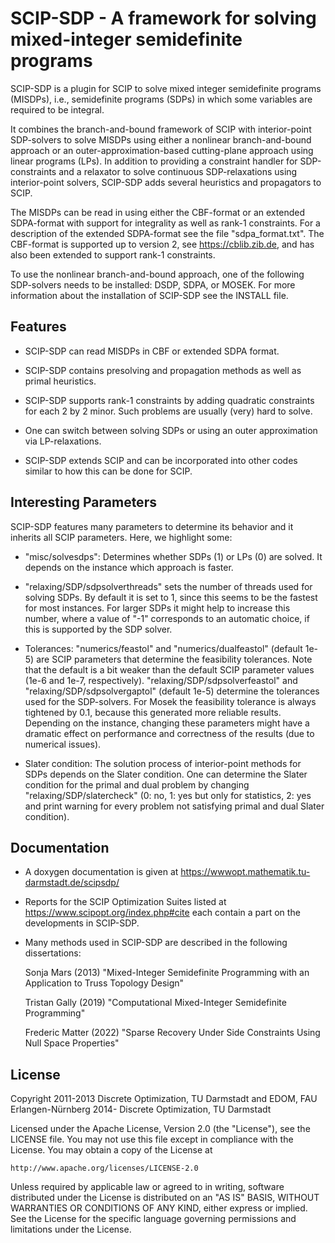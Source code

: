 # SCIP-SDP - A framework for solving mixed-integer semidefinite programs

SCIP-SDP is a plugin for SCIP to solve mixed integer semidefinite
programs (MISDPs), i.e., semidefinite programs (SDPs) in which some
variables are required to be integral.

It combines the branch-and-bound framework of SCIP with interior-point
SDP-solvers to solve MISDPs using either a nonlinear branch-and-bound
approach or an outer-approximation-based cutting-plane approach using
linear programs (LPs). In addition to providing a constraint handler
for SDP-constraints and a relaxator to solve continuous
SDP-relaxations using interior-point solvers, SCIP-SDP adds several
heuristics and propagators to SCIP.

The MISDPs can be read in using either the CBF-format or an extended
SDPA-format with support for integrality as well as rank-1
constraints. For a description of the extended SDPA-format see the
file "sdpa_format.txt". The CBF-format is supported up to version 2,
see https://cblib.zib.de, and has also been extended to support rank-1
constraints.

To use the nonlinear branch-and-bound approach, one of the following
SDP-solvers needs to be installed: DSDP, SDPA, or MOSEK. For more
information about the installation of SCIP-SDP see the INSTALL file.

## Features

- SCIP-SDP can read MISDPs in CBF or extended SDPA format.

- SCIP-SDP contains presolving and propagation methods as well as primal
  heuristics.

- SCIP-SDP supports rank-1 constraints by adding quadratic constraints
  for each 2 by 2 minor. Such problems are usually (very) hard to
  solve.

- One can switch between solving SDPs or using an outer approximation
  via LP-relaxations.

- SCIP-SDP extends SCIP and can be incorporated into other codes
  similar to how this can be done for SCIP.


## Interesting Parameters

SCIP-SDP features many parameters to determine its behavior and it
inherits all SCIP parameters. Here, we highlight some:

- "misc/solvesdps": Determines whether SDPs (1) or LPs (0) are
  solved. It depends on the instance which approach is faster.

- "relaxing/SDP/sdpsolverthreads" sets the number of threads used for
  solving SDPs. By default it is set to 1, since this seems to be the
  fastest for most instances. For larger SDPs it might help to
  increase this number, where a value of "-1" corresponds to an
  automatic choice, if this is supported by the SDP solver.

- Tolerances: "numerics/feastol" and "numerics/dualfeastol" (default
  1e-5) are SCIP parameters that determine the feasibility
  tolerances. Note that the default is a bit weaker than the default
  SCIP parameter values (1e-6 and 1e-7, respectively).
  "relaxing/SDP/sdpsolverfeastol" and "relaxing/SDP/sdpsolvergaptol"
  (default 1e-5) determine the tolerances used for the SDP-solvers.
  For Mosek the feasibility tolerance is always tightened by 0.1,
  because this generated more reliable results. Depending on the
  instance, changing these parameters might have a dramatic effect on
  performance and correctness of the results (due to numerical
  issues).

- Slater condition: The solution process of interior-point methods for
  SDPs depends on the Slater condition. One can determine the Slater
  condition for the primal and dual problem by changing
  "relaxing/SDP/slatercheck" (0: no, 1: yes but only for statistics, 2:
  yes and print warning for every problem not satisfying primal and
  dual Slater condition).

## Documentation

- A doxygen documentation is given at
  https://wwwopt.mathematik.tu-darmstadt.de/scipsdp/

- Reports for the SCIP Optimization Suites listed at
  https://www.scipopt.org/index.php#cite each contain a part on the
  developments in SCIP-SDP.

- Many methods used in SCIP-SDP are described in the following dissertations:

  Sonja Mars (2013) "Mixed-Integer Semidefinite Programming with an
  Application to Truss Topology Design"

  Tristan Gally (2019) "Computational Mixed-Integer Semidefinite
  Programming"

  Frederic Matter (2022) "Sparse Recovery Under Side Constraints Using
  Null Space Properties"

## License

Copyright 2011-2013 Discrete Optimization, TU Darmstadt and EDOM, FAU Erlangen-Nürnberg
	  2014- Discrete Optimization, TU Darmstadt

Licensed under the Apache License, Version 2.0 (the "License"), see the LICENSE file.
You may not use this file except in compliance with the License.
You may obtain a copy of the License at

    http://www.apache.org/licenses/LICENSE-2.0

Unless required by applicable law or agreed to in writing, software
distributed under the License is distributed on an "AS IS" BASIS,
WITHOUT WARRANTIES OR CONDITIONS OF ANY KIND, either express or implied.
See the License for the specific language governing permissions and
limitations under the License.
